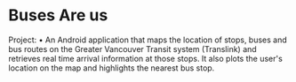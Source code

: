 # Buses Are us
Project:
•	An Android application that maps the location of stops, buses and bus routes on the Greater Vancouver Transit system
(Translink) and retrieves real time arrival information at those stops. It also plots the user's location on the map
and highlights the nearest bus stop. 
